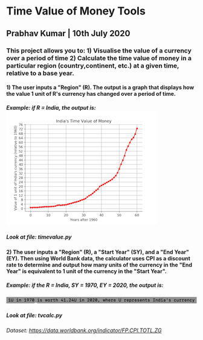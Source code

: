 # Time Value of Money Tools
## Prabhav Kumar | 10th July 2020

### This project allows you to: 1) Visualise the value of a currency over a period of time 2) Calculate the time value of money in a particular region (country,continent, etc.) at a given time, relative to a base year. 

#### 1) The user inputs a "Region" (R). The output is a graph that displays how the value 1 unit of R's currency has changed over a period of time.
##### Example: if R = India, the output is: ![India's currency value since 1960](example.png)
##### **Look at file: timevalue.py**

#### 2) The user inputs a "Region" (R), a "Start Year" (SY), and a "End Year" (EY). Then using World Bank data, the calculator uses CPI as a discount rate to determine and output how many units of the currency in the "End Year" is equivalent to 1 unit of the currency in the "Start Year". 
##### Example: if the R = India, SY = 1970, EY = 2020, the output is: 
![India Time Value Calculator](example2.png)
##### **Look at file: tvcalc.py**

###### Dataset: https://data.worldbank.org/indicator/FP.CPI.TOTL.ZG

